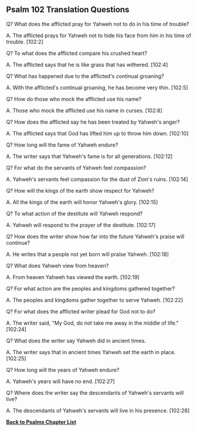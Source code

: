 ## Psalm 102 Translation Questions ##

Q? What does the afflicted pray for Yahweh not to do in his time of trouble?

A. The afflicted prays for Yahweh not to hide his face from him in his time of trouble. [102:2]

Q? To what does the afflicted compare his crushed heart?

A. The afflicted says that he is like grass that has withered. [102:4]

Q? What has happened due to the afflicted's continual groaning?

A. With the afflicted's continual groaning, he has become very thin. [102:5]

Q? How do those who mock the afflicted use his name?

A. Those who mock the afflicted use his name in curses. [102:8]

Q? How does the afflicted say he has been treated by Yahweh's anger?

A. The afflicted says that God has lifted him up to throw him down. [102:10]

Q? How long will the fame of Yahweh endure?

A. The writer says that Yahweh's fame is for all generations. [102:12]

Q? For what do the servants of Yahweh feel compassion?

A. Yahweh's servants feel compassion for the dust of Zion's ruins. [102:14]

Q? How will the kings of the earth show respect for Yahweh?

A. All the kings of the earth will honor Yahweh's glory. [102:15]

Q? To what action of the destitute will Yahweh respond?

A. Yahweh will respond to the prayer of the destitute. [102:17]

Q? How does the writer show how far into the future Yahweh's praise will continue?

A. He writes that a people not yet born will praise Yahweh. [102:18]

Q? What does Yahweh view from heaven?

A. From heaven Yahweh has viewed the earth. [102:19]

Q? For what action are the peoples and kingdoms gathered together?

A. The peoples and kingdoms gather together to serve Yahweh. [102:22]

Q? For what does the afflicted writer plead for God not to do?

A. The writer said, "My God, do not take me away in the middle of life." [102:24]

Q? What does the writer say Yahweh did in ancient times.

A. The writer says that in ancient times Yahweh set the earth in place. [102:25]

Q? How long will the years of Yahweh endure?

A. Yahweh's years will have no end. [102:27]

Q? Where does the writer say the descendants of Yahweh's servants will live?

A. The descendants of Yahweh's servants will live in his presence. [102:28]

__[Back to Psalms Chapter List](./)__

